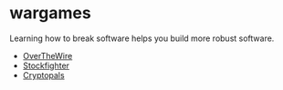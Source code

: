 # wargames
Learning how to break software helps you build more robust software.


* [OverTheWire](http://overthewire.org/wargames/)
* [Stockfighter](https://www.stockfighter.io/#jailbreak)
* [Cryptopals](https://cryptopals.com/)


